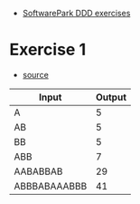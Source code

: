 
- [SoftwarePark DDD exercises](https://github.com/Softwarepark/exercises)

# Exercise 1

- [source](transport-tycoon-1.py)

| Input        | Output |
| ------------ | ------ |
| A            | 5      |
| AB           | 5      |
| BB           | 5      |
| ABB          | 7      |
| AABABBAB     | 29     |
| ABBBABAAABBB | 41     |
